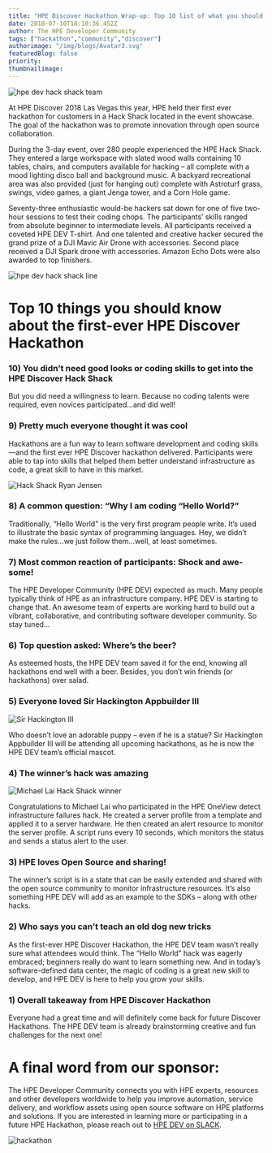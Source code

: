 ```yaml
---
title: "HPE Discover Hackathon Wrap-up: Top 10 list of what you should know"
date: 2018-07-10T16:10:36.452Z
author: The HPE Developer Community  
tags: ["hackathon","community","discover"]
authorimage: "/img/blogs/Avatar3.svg"
featuredBlog: false
priority:
thumbnailimage:
---
```

![hpe dev hack shack team](https://hpe-developer-portal.s3.amazonaws.com/uploads/media/2018/6/hpe-dev-hack-shack-team-1531348164725.jpg)

At HPE Discover 2018 Las Vegas this year, HPE held their first ever hackathon for customers in a Hack Shack located in the event showcase. The goal of the hackathon was to promote innovation through open source collaboration.

During the 3-day event, over 280 people experienced the HPE Hack Shack. They entered a large workspace with slated wood walls containing 10 tables, chairs, and computers available for hacking – all complete with a mood lighting disco ball and background music. A backyard recreational area was also provided (just for hanging out) complete with Astroturf grass, swings, video games, a giant Jenga tower, and a Corn Hole game. 

Seventy-three enthusiastic would-be hackers sat down for one of five two-hour sessions to test their coding chops. The participants’ skills ranged from absolute beginner to intermediate levels. All participants received a coveted HPE DEV T-shirt. And one talented and creative hacker secured the grand prize of a DJI Mavic Air Drone with accessories. Second place received a DJI Spark drone with accessories. Amazon Echo Dots were also awarded to top finishers.

![hpe dev hack shack line](https://hpe-developer-portal.s3.amazonaws.com/uploads/media/2018/6/hpe-dev-hack-shack-line-1531348159077.jpg)

# Top 10 things you should know about the first-ever HPE Discover Hackathon
### 10) You didn’t need good looks or coding skills to get into the HPE Discover Hack Shack

But you did need a willingness to learn. Because no coding talents were required, even novices participated…and did well!

### 9) Pretty much everyone thought it was cool 

Hackathons are a fun way to learn software development and coding skills—and the first ever HPE Discover hackathon delivered. Participants were able to tap into skills that helped them better understand infrastructure as code, a great skill to have in this market.

![Hack Shack Ryan Jensen ](https://hpe-developer-portal.s3.amazonaws.com/uploads/media/2018/6/hack-shack-runnerup-1531348144583.jpg)

### 8) A common question: “Why I am coding “Hello World?”

Traditionally, “Hello World” is the very first program people write. It’s used to illustrate the basic syntax of programming languages. Hey, we didn’t make the rules…we just follow them…well, at least sometimes. 

### 7) Most common reaction of participants: Shock and awe-some!

The HPE Developer Community (HPE DEV) expected as much. Many people typically think of HPE as an infrastructure company. HPE DEV is starting to change that. An awesome team of experts are working hard to build out a vibrant, collaborative, and contributing software developer community. So stay tuned…
 
### 6) Top question asked: Where’s the beer?

As esteemed hosts, the HPE DEV team saved it for the end, knowing all hackathons end well with a beer. Besides, you don’t win friends (or hackathons) over salad. 


### 5) Everyone loved Sir Hackington Appbuilder III

![Sir Hackington III](https://hpe-developer-portal.s3.amazonaws.com/uploads/media/2018/6/hpe-dev-sir-hackington-1531348171119.jpg)

Who doesn’t love an adorable puppy – even if he is a statue? Sir Hackington Appbuilder III will be attending all upcoming hackathons, as he is now the HPE DEV team’s official mascot.

### 4) The winner’s hack was amazing

![Michael Lai Hack Shack winner](https://hpe-developer-portal.s3.amazonaws.com/uploads/media/2018/6/hack-shack-winner-michael-lai-1531348152252.jpg)

Congratulations to Michael Lai who participated in the HPE OneView detect infrastructure failures hack. He created a server profile from a template and applied it to a server hardware. He then created an alert resource to monitor the server profile. A script runs every 10 seconds, which monitors the status and sends a status alert to the user. 

### 3) HPE loves Open Source and sharing! 

The winner’s script is in a state that can be easily extended and shared with the open source community to monitor infrastructure resources. It’s also something HPE DEV will add as an example to the SDKs – along with other hacks. 

### 2) Who says you can’t teach an old dog new tricks

As the first-ever HPE Discover Hackathon, the HPE DEV team wasn’t really sure what attendees would think. The “Hello World” hack was eagerly embraced; beginners really do want to learn something new. And in today’s software-defined data center, the magic of coding is a great new skill to develop, and HPE DEV is here to help you grow your skills.

### 1) Overall takeaway from HPE Discover Hackathon  

Everyone had a great time and will definitely come back for future Discover Hackathons. The HPE DEV team is already brainstorming creative and fun challenges for the next one!

# A final word from our sponsor:

The HPE Developer Community connects you with HPE experts, resources and other developers worldwide to help you improve automation, service delivery, and workflow assets using open source software on HPE platforms and solutions. If you are interested in learning more or participating in a future HPE Hackathon, please reach out to [HPE DEV on SLACK](https://www.labs.hpe.com/slack). 


![hackathon](https://hpe-developer-portal.s3.amazonaws.com/uploads/media/2018/6/hackathon-1530031408442.png)

